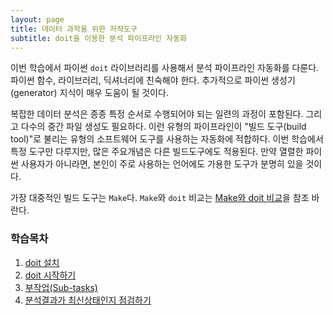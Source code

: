 ```yaml
---
layout: page
title: 데이터 과학을 위한 저작도구
subtitle: doit을 이용한 분석 파이프라인 자동화
---
```


이번 학습에서 파이썬 `doit` 라이브러리를 사용해서 분석 파이프라인 자동화를 다룬다.
파이썬 함수, 라이브러리, 딕셔너리에 친숙해야 한다.
추가적으로 파이썬 생성기(generator) 지식이 매우 도움이 될 것이다.

복잡한 데이터 분석은 종종 특정 순서로 수행되어야 되는 일련의 과정이 포함된다.
그리고 다수의 중간 파일 생성도 필요하다.
이런 유형의 파이프라인이 "빌드 도구(build tool)"로 불리는 유형의 소프트웨어 도구를 사용하는 자동화에 적합하다.
이번 학습에서 특정 도구만 다루지만, 많은 주요개념은 다른 빌드도구에도 적용된다.
만약 열렬한 파이썬 사용자가 아니라면, 본인이 주로 사용하는 언어에도 가용한 도구가 분명히 있을 것이다.

가장 대중적인 빌드 도구는 `Make`다. `Make`와 `doit` 비교는 [Make와 doit 비교](doit-make-vs-doit.html)을 참조 바란다. 


### 학습목차

1. [doit 설치](doit-practice.html)
1. [doit 시작하기](doit-basics.html)
1. [부작업(Sub-tasks)](doit-sub-tasks.html)
1. [분석결과가 최신상태인지 점검하기](doit-uptodate.html)


